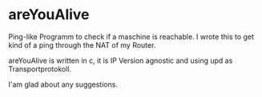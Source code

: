 areYouAlive
===========

Ping-like Programm to check if a maschine is reachable. 
I wrote this to get kind of a ping through the NAT of my Router.

areYouAlive is written in c, it is IP Version agnostic and using upd as Transportprotokoll.

I'am glad about any suggestions. 
